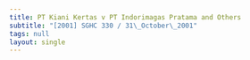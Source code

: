 ```yaml
---
title: PT Kiani Kertas v PT Indorimagas Pratama and Others
subtitle: "[2001] SGHC 330 / 31\_October\_2001"
tags: null
layout: single
---
```


